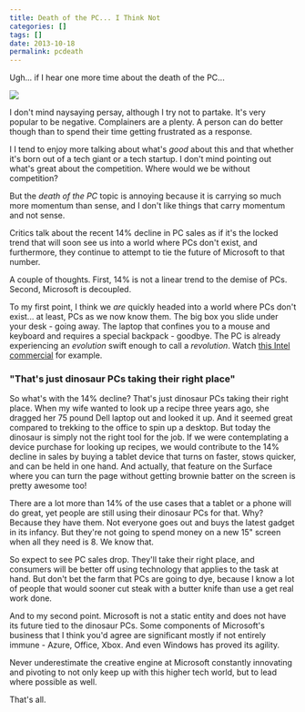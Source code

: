 ```yaml
---
title: Death of the PC... I Think Not
categories: []
tags: []
date: 2013-10-18
permalink: pcdeath
---
```


Ugh... if I hear one more time about the death of the PC...
<!-- xmore -->

![](/files/pcdeath_01.png)

I don&#39;t mind naysaying persay, although I try not to partake. It&#39;s very popular to be negative. Complainers are a plenty. A person can do better though than to spend their time getting frustrated as a response.

I I tend to enjoy more talking about what&#39;s _good_ about this and that whether it&#39;s born out of a tech giant or a tech startup. I don&#39;t mind pointing out what&#39;s great about the competition. Where would we be without competition?

But the _death of the PC_ topic is annoying because it is carrying so much more momentum than sense, and I don&#39;t like things that carry momentum and not sense.

Critics talk about the recent 14% decline in PC sales as if it&#39;s the locked trend that will soon see us into a world where PCs don&#39;t exist, and furthermore, they continue to attempt to tie the future of Microsoft to that number.

A couple of thoughts. First, 14% is not a linear trend to the demise of PCs. Second, Microsoft is decoupled.

To my first point, I think we _are_ quickly headed into a world where PCs don&#39;t exist... at least, PCs as we now know them. The big box you slide under your desk - going away. The laptop that confines you to a mouse and keyboard and requires a special backpack - goodbye. The PC is already experiencing an _evolution_ swift enough to call a _revolution_. Watch [this Intel commercial](http://www.youtube.com/watch?feature=trueview-instream&amp;v=qEryiyvYMgg) for example.

### "That&#39;s just dinosaur PCs taking their right place"

So what&#39;s with the 14% decline? That&#39;s just dinosaur PCs taking their right place. When my wife wanted to look up a recipe three years ago, she dragged her 75 pound Dell laptop out and looked it up. And it seemed great compared to trekking to the office to spin up a desktop. But today the dinosaur is simply not the right tool for the job. If we were contemplating a device purchase for looking up recipes, we would contribute to the 14% decline in sales by buying a tablet device that turns on faster, stows quicker, and can be held in one hand. And actually, that feature on the Surface where you can turn the page without getting brownie batter on the screen is pretty awesome too!

There are a lot more than 14% of the use cases that a tablet or a phone will do great, yet people are still using their dinosaur PCs for that. Why? Because they have them. Not everyone goes out and buys the latest gadget in its infancy. But they&#39;re not going to spend money on a new 15" screen when all they need is 8\. We know that.

So expect to see PC sales drop. They&#39;ll take their right place, and consumers will be better off using technology that applies to the task at hand. But don&#39;t bet the farm that PCs are going to dye, because I know a lot of people that would sooner cut steak with a butter knife than use a get real work done.

And to my second point. Microsoft is not a static entity and does not have its future tied to the dinosaur PCs. Some components of Microsoft&#39;s business that I think you&#39;d agree are significant mostly if not entirely immune - Azure, Office, Xbox. And even Windows has proved its agility.

Never underestimate the creative engine at Microsoft constantly innovating and pivoting to not only keep up with this higher tech world, but to lead where possible as well.

That&#39;s all.